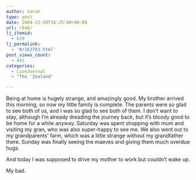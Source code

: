 ```yaml
---
author: Sarah
type: post
date: 2004-12-20T16:25:00+00:00
url: /648/
lj_itemid:
  - 639
lj_permalink:
  - '#/163703.html'
post_views_count:
  - 441
categories:
  - LiveJournal
  - "The 'Zealand"

---
```

Being at home is hugely strange, and amazingly good. My brother arrived this morning, so now my little family is complete. The parents were so glad to see both of us, and I was so glad to see both of them. I don&#8217;t want to stay, although I&#8217;m already dreading the journey back, but it&#8217;s bloody good to be home for a while anyway. Saturday was spent shopping with mum and visiting my gran, who was also super-happy to see me. We also went out to my grandparents&#8217; farm, which was a little strange without my grandfather there. Sunday was finally seeing the maeves and giving them much overdue hugs.
  
And today I was supposed to drive my mother to work but couldn&#8217;t wake up.
  
My bad.